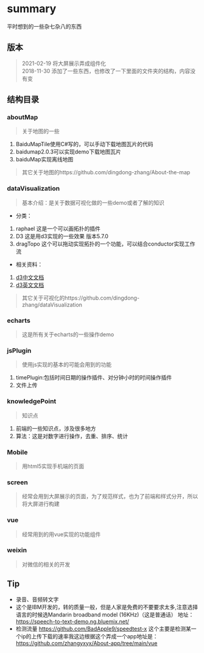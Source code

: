 # summary
平时想到的一些杂七杂八的东西
## 版本
 > 2021-02-19  将大屏展示弄成组件化   
 > 2018-11-30 添加了一些东西，也修改了一下里面的文件夹的结构，内容没有变
## 结构目录
### aboutMap
>关于地图的一些
   1. BaiduMapTile使用C#写的，可以手动下载地图瓦片的代码
   2. baidumap2.0.3可以实现demo下载地图瓦片
   3. baiduMap实现离线地图
>其它关于地图的https://github.com/dingdong-zhang/About-the-map
### dataVisualization
> 基本介绍：是关于数据可视化做的一些demo或者了解的知识
  * 分类：
   1. raphael 这是一个可以画拓扑的插件
   2. D3 这是用d3实现的一些效果 版本5.7.0
   3. dragTopo 这个可以拖动实现拓扑的一个功能，可以结合conductor实现工作流
  * 相关资料：
   1. [d3中文文档](https://d3js.org.cn/)
   2. [d3英文文档](https://github.com/d3/d3)
>其它关于可视化的https://github.com/dingdong-zhang/dataVisualization
### echarts
> 这是所有关于echarts的一些操作demo
### jsPlugin 
> 使用js实现的基本的可能会用到的功能
   1. timePlugin:包括时间日期的操作插件、对分钟小时的时间操作插件
   2. 文件上传
### knowledgePoint
>知识点
  1. 前端的一些知识点，涉及很多地方
  2. 算法：这是对数字进行操作，去重、排序、统计 
### Mobile
> 用html5实现手机端的页面
### screen
> 经常会用到大屏展示的页面，为了规范样式，也为了前端和样式分开，所以将大屏进行构建
### vue
> 经常用到的用vue实现的功能组件
### weixin
> 对微信的相关的开发
## Tip
   * 录音、音频转文字
   * 这个是IBM开发的，转的质量一般，但是人家是免费的不要要求太多,注意选择语言的时候选Mandarin broadband model (16KHz)（这是普通话） 地址：https://speech-to-text-demo.ng.bluemix.net/
   * 检测流量 https://github.com/BadApple9/speedtest-x 这个主要是检测某一个ip的上传下载的速率我这边根据这个弄成一个app地址是：https://github.com/zhangyxyx/About-app/tree/main/vue

